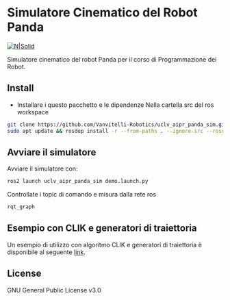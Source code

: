 # Simulatore Cinematico del Robot Panda

[![N|Solid](https://www.unicampania.it/doc/img/logo_vanvitelli.jpg)](https://www.ingegneria.unicampania.it/roboticslab)

Simulatore cinematico del robot Panda per il corso di Programmazione dei Robot.

## Install


- Installare i questo pacchetto e le dipendenze
Nella cartella src del ros workspace
```bash
git clone https://github.com/Vanvitelli-Robotics/uclv_aipr_panda_sim.git 
sudo apt update && rosdep install -r --from-paths . --ignore-src --rosdistro $ROS_DISTRO -y
```

## Avviare il simulatore

Avviare il simulatore con:
```bash
ros2 launch uclv_aipr_panda_sim demo.launch.py
```

Controllate i topic di comando e misura dalla rete ros
```bash
rqt_graph
```

## Esempio con CLIK e generatori di traiettoria

Un esempio di utilizzo con algoritmo CLIK e generatori di traiettoria è disponibile al seguente [link](https://github.com/Vanvitelli-Robotics/uclv_aipr_panda_clik_demo.git).

## License

GNU General Public License v3.0